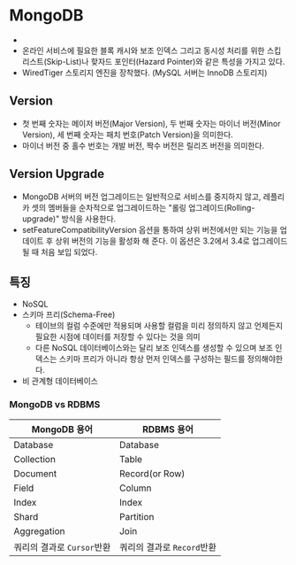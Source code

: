 # MongoDB

- 
- 온라인 서비스에 필요한 블록 캐시와 보조 인덱스 그리고 동시성 처리를 위한 스킵리스트(Skip-List)나 핮자드 포인터(Hazard Pointer)와 같은 특성을 가지고 있다.
- WiredTiger 스토리지 엔진을 장착했다. (MySQL 서버는 InnoDB 스토리지)

## Version
- 첫 번째 숫자는 메이저 버전(Major Version), 두 번째 숫자는 마이너 버전(Minor Version), 세 번째 숫자는 패치 번호(Patch Version)을 의미한다.
- 마이너 버전 중 홀수 번호는 개발 버전, 짝수 버전은 릴리즈 버전을 의미한다.

## Version Upgrade
- MongoDB 서버의 버전 업그레이드는 일반적으로 서비스를 중지하지 않고, 레플리카 셋의 멤버들을 순차적으로 업그레이드하는 "롤링 업그레이드(Rolling-upgrade)" 방식을 사용한다.
- setFeatureCompatibilityVersion 옵션을 통하여 상위 버전에서만 되는 기능을 업데이트 후 상위 버전의 기능을 활성화 해 준다. 이 옵션은 3.2에서 3.4로 업그레이드 될 때 처음 보입 되었다.

## 특징
- NoSQL
- 스키마 프리(Schema-Free)
    - 테이브의 컬럼 수준에만 적용되며 사용할 컬럼을 미리 정의하지 않고 언제든지 필요한 시점에 데이터를 저장할 수 있다는 것을 의미
    - 다른 NoSQL 데이터베이스와는 달리 보조 인덱스를 생성할 수 있으며 보조 인덱스는 스키마 프리가 아니라 항상 먼저 인덱스를 구성하는 필드를 정의해야한다.
- 비 관계형 데이터베이스

### MongoDB vs RDBMS

| MongoDB 용어 | RDBMS 용어 |
|--------------|-------------|
| Database | Database |
| Collection | Table |
| Document | Record(or Row) |
| Field | Column |
| Index | Index |
| Shard | Partition |
| Aggregation | Join |
| 쿼리의 결과로 `Cursor`반환 | 쿼리의 결과로 `Record`반환 |